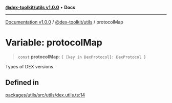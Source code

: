[**@dex-toolkit/utils v1.0.0**](../README.md) • **Docs**

***

[Documentation v1.0.0](../../../packages.md) / [@dex-toolkit/utils](../README.md) / protocolMap

# Variable: protocolMap

> `const` **protocolMap**: `{ [key in DexProtocol]: DexProtocol }`

Types of DEX versions.

## Defined in

[packages/utils/src/utils/dex.utils.ts:14](https://github.com/niZmosis/dex-toolkit/blob/3d8b41b44787b30fbea5de3ab4737662ffb61bc8/packages/utils/src/utils/dex.utils.ts#L14)
